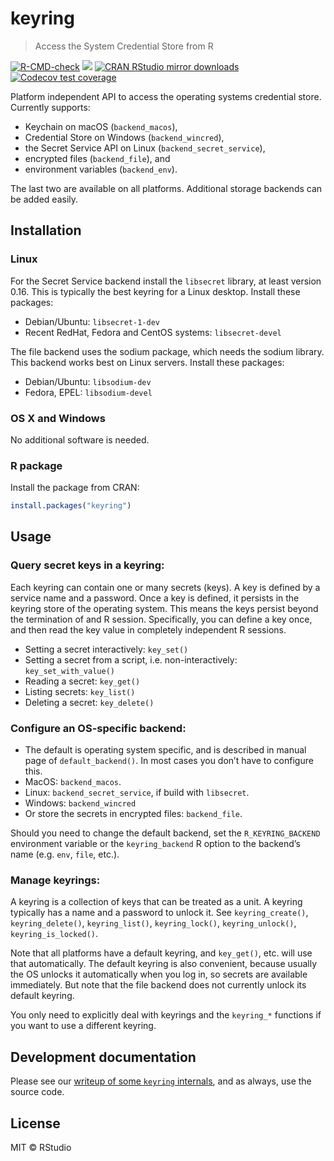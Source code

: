 
# keyring

> Access the System Credential Store from R

<!-- badges: start -->

[![R-CMD-check](https://github.com/r-lib/keyring/actions/workflows/R-CMD-check.yaml/badge.svg)](https://github.com/r-lib/keyring/actions/workflows/R-CMD-check.yaml)
[![](https://www.r-pkg.org/badges/version/keyring)](https://www.r-pkg.org/pkg/keyring)
[![CRAN RStudio mirror
downloads](https://cranlogs.r-pkg.org/badges/keyring)](https://www.r-pkg.org/pkg/keyring)
[![Codecov test
coverage](https://codecov.io/gh/r-lib/keyring/branch/main/graph/badge.svg)](https://app.codecov.io/gh/r-lib/keyring?branch=main)
<!-- badges: end -->

Platform independent API to access the operating systems credential
store. Currently supports:

-   Keychain on macOS (`backend_macos`),
-   Credential Store on Windows (`backend_wincred`),
-   the Secret Service API on Linux (`backend_secret_service`),
-   encrypted files (`backend_file`), and
-   environment variables (`backend_env`).

The last two are available on all platforms. Additional storage backends
can be added easily.

## Installation

### Linux

For the Secret Service backend install the `libsecret` library, at least
version 0.16. This is typically the best keyring for a Linux desktop.
Install these packages:

-   Debian/Ubuntu: `libsecret-1-dev`
-   Recent RedHat, Fedora and CentOS systems: `libsecret-devel`

The file backend uses the sodium package, which needs the sodium
library. This backend works best on Linux servers. Install these
packages:

-   Debian/Ubuntu: `libsodium-dev`
-   Fedora, EPEL: `libsodium-devel`

### OS X and Windows

No additional software is needed.

### R package

Install the package from CRAN:

``` r
install.packages("keyring")
```

## Usage

### Query secret keys in a keyring:

Each keyring can contain one or many secrets (keys). A key is defined by
a service name and a password. Once a key is defined, it persists in the
keyring store of the operating system. This means the keys persist
beyond the termination of and R session. Specifically, you can define a
key once, and then read the key value in completely independent R
sessions.

-   Setting a secret interactively: `key_set()`
-   Setting a secret from a script, i.e. non-interactively:
    `key_set_with_value()`
-   Reading a secret: `key_get()`
-   Listing secrets: `key_list()`
-   Deleting a secret: `key_delete()`

### Configure an OS-specific backend:

-   The default is operating system specific, and is described in manual
    page of `default_backend()`. In most cases you don’t have to
    configure this.
-   MacOS: `backend_macos`.
-   Linux: `backend_secret_service`, if build with `libsecret`.
-   Windows: `backend_wincred`
-   Or store the secrets in encrypted files: `backend_file`.

Should you need to change the default backend, set the
`R_KEYRING_BACKEND` environment variable or the `keyring_backend` R
option to the backend’s name (e.g. `env`, `file`, etc.).

### Manage keyrings:

A keyring is a collection of keys that can be treated as a unit. A
keyring typically has a name and a password to unlock it. See
`keyring_create()`, `keyring_delete()`, `keyring_list()`,
`keyring_lock()`, `keyring_unlock()`, `keyring_is_locked()`.

Note that all platforms have a default keyring, and `key_get()`, etc.
will use that automatically. The default keyring is also convenient,
because usually the OS unlocks it automatically when you log in, so
secrets are available immediately. But note that the file backend does
not currently unlock its default keyring.

You only need to explicitly deal with keyrings and the `keyring_*`
functions if you want to use a different keyring.

## Development documentation

Please see our [writeup of some `keyring`
internals](https://github.com/r-lib/keyring/blob/main/inst/development-notes.md),
and as always, use the source code.

## License

MIT © RStudio
